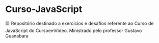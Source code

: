 # Curso-JavaScript
 🟨 Repositório destinado a exercícios e desafios referente ao Curso de JavaScript do CursoemVideo. Ministrado pelo professor Gustavo Guanabara
